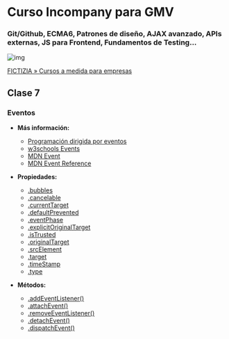 # Curso Incompany para GMV
### Git/Github, ECMA6, Patrones de diseño, AJAX avanzado, APIs externas, JS para Frontend, Fundamentos de Testing...

![img](https://www.fictizia.com/img/sharing-FICTIZIA.jpg)

[FICTIZIA » Cursos a medida para empresas](https://www.fictizia.com/formacion-empresas)

## Clase 7


### Eventos

- **Más información:**
  - [Programación dirigida por eventos](https://www.wikiwand.com/es/Programaci%C3%B3n_dirigida_por_eventos)
  - [w3schools Events](http://www.w3schools.com/js/js_events.asp)
  - [MDN Event](https://developer.mozilla.org/en-US/docs/Web/API/Event)
  - [MDN Event Reference](https://developer.mozilla.org/en-US/docs/Web/Events)

- **Propiedades:**
  - [.bubbles](https://developer.mozilla.org/en-US/docs/Web/API/Event/bubbles)
  - [.cancelable](https://developer.mozilla.org/en-US/docs/Web/API/Event/cancelable)
  - [.currentTarget](https://developer.mozilla.org/en-US/docs/Web/API/Event/currentTarget)
  - [.defaultPrevented](https://developer.mozilla.org/en-US/docs/Web/API/Event/defaultPrevented)
  - [.eventPhase](https://developer.mozilla.org/en-US/docs/Web/API/Event/eventPhase)
  - [.explicitOriginalTarget](https://developer.mozilla.org/en-US/docs/Web/API/Event/explicitOriginalTarget)
  - [.isTrusted](https://developer.mozilla.org/en-US/docs/Web/API/Event/isTrusted)
  - [.originalTarget](https://developer.mozilla.org/en-US/docs/Web/API/Event/originalTarget)
  - [.srcElement](https://developer.mozilla.org/en-US/docs/Web/API/Event/srcElement)
  - [.target](https://developer.mozilla.org/en-US/docs/Web/API/Event/target)
  - [.timeStamp](https://developer.mozilla.org/en-US/docs/Web/API/Event/timeStamp)
  - [.type](https://developer.mozilla.org/en-US/docs/Web/API/Event/type)

- **Métodos:**
  - [.addEventListener()](https://developer.mozilla.org/es/docs/Web/API/EventTarget/addEventListener)
  - [.attachEvent()](https://developer.mozilla.org/en-US/docs/Web/API/EventTarget/attachEvent)
  - [.removeEventListener()](https://developer.mozilla.org/es/docs/Web/API/EventTarget/removeEventListener)
  - [.detachEvent()](https://developer.mozilla.org/es/docs/Web/API/EventTarget/detachEvent)
  - [.dispatchEvent()](https://developer.mozilla.org/es/docs/Web/API/EventTarget/dispatchEvent)